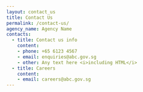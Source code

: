 ```yaml
---
layout: contact_us
title: Contact Us
permalink: /contact-us/
agency_name: Agency Name
contacts:
  - title: Contact us info
    content:
    - phone: +65 6123 4567
    - email: enquiries@abc.gov.sg
    - other: Any text here <i>including HTML</i>
  - title: Careers
    content:
    - email: careers@abc.gov.sg
---
```

